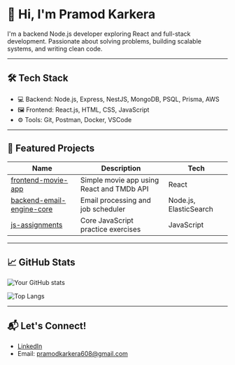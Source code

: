 # 👋 Hi, I'm Pramod Karkera

I'm a backend Node.js developer exploring React and full-stack development. Passionate about solving problems, building scalable systems, and writing clean code.

---

## 🛠️ Tech Stack
- 💻 Backend: Node.js, Express, NestJS, MongoDB, PSQL, Prisma, AWS
- 🖼️ Frontend: React.js, HTML, CSS, JavaScript
- ⚙️ Tools: Git, Postman, Docker, VSCode

---

## 📁 Featured Projects

| Name | Description | Tech |
|------|-------------|------|
| [frontend-movie-app](https://github.com/prkarkera/frontend-movie-app) | Simple movie app using React and TMDb API | React |
| [backend-email-engine-core](https://github.com/prkarkera/backend-email-engine-core) | Email processing and job scheduler | Node.js, ElasticSearch |
| [js-assignments](https://github.com/prkarkera/js-assignments) | Core JavaScript practice exercises | JavaScript |

---

## 📈 GitHub Stats
![Your GitHub stats](https://github-readme-stats.vercel.app/api?username=prkarkera&show_icons=true&theme=radical)

![Top Langs](https://github-readme-stats.vercel.app/api/top-langs/?username=prkarkera&layout=compact&theme=radical)

---

## 📬 Let's Connect!
- [LinkedIn](https://www.linkedin.com/in/pramod-karkera/)
- Email: pramodkarkera608@gmail.com
